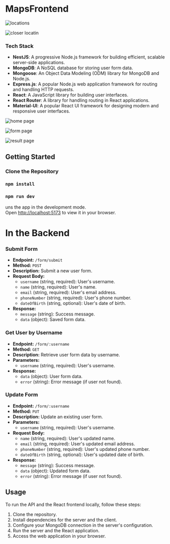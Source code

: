 # MapsFrontend
![locations](https://github.com/prasadbylapudi/MapsFrontend/assets/31813770/4b61588c-b673-4be5-acc2-5763de797981)

![closer locatin](https://github.com/prasadbylapudi/MapsFrontend/assets/31813770/f9b92594-48b2-4ceb-affe-a672cfb04082)


### Tech Stack

- **NestJS**: A progressive Node.js framework for building efficient, scalable server-side applications.
- **MongoDB**: A NoSQL database for storing user form data.
- **Mongoose**: An Object Data Modeling (ODM) library for MongoDB and Node.js.
- **Express.js**: A popular Node.js web application framework for routing and handling HTTP requests.
- **React**: A JavaScript library for building user interfaces.
- **React Router**: A library for handling routing in React applications.
- **Material-UI**: A popular React UI framework for designing modern and responsive user interfaces.

![home page](https://github.com/prasadbylapudi/hanabi_frontend/assets/31813770/3a029946-18b0-4a86-9a65-de677300c11d)

![form page](https://github.com/prasadbylapudi/hanabi_frontend/assets/31813770/fd1ca7a1-f7c9-45d1-b273-4b32b54e07ae)

![result page](https://github.com/prasadbylapudi/hanabi_frontend/assets/31813770/587c2045-71c5-45a5-bd69-56d800bb0d4e)


## Getting Started

### Clone the Repository

### `npm install` 

### `npm run dev` 

uns the app in the development mode.\
Open [http://localhost:5173](http://localhost:5173) to view it in your browser.

# In the Backend
### Submit Form

- **Endpoint:** `/form/submit`
- **Method:** `POST`
- **Description:** Submit a new user form.
- **Request Body:**
  - `username` (string, required): User's username.
  - `name` (string, required): User's name.
  - `email` (string, required): User's email address.
  - `phoneNumber` (string, required): User's phone number.
  - `dateOfBirth` (string, optional): User's date of birth.
- **Response:**
  - `message` (string): Success message.
  - `data` (object): Saved form data.

### Get User by Username

- **Endpoint:** `/form/:username`
- **Method:** `GET`
- **Description:** Retrieve user form data by username.
- **Parameters:**
  - `username` (string, required): User's username.
- **Response:**
  - `data` (object): User form data.
  - `error` (string): Error message (if user not found).

### Update Form

- **Endpoint:** `/form/:username`
- **Method:** `PUT`
- **Description:** Update an existing user form.
- **Parameters:**
  - `username` (string, required): User's username.
- **Request Body:**
  - `name` (string, required): User's updated name.
  - `email` (string, required): User's updated email address.
  - `phoneNumber` (string, required): User's updated phone number.
  - `dateOfBirth` (string, optional): User's updated date of birth.
- **Response:**
  - `message` (string): Success message.
  - `data` (object): Updated form data.
  - `error` (string): Error message (if user not found).



## Usage

To run the API and the React frontend locally, follow these steps:

1. Clone the repository.
2. Install dependencies for the server and the client.
3. Configure your MongoDB connection in the server's configuration.
4. Run the server and the React application.
5. Access the web application in your browser.


